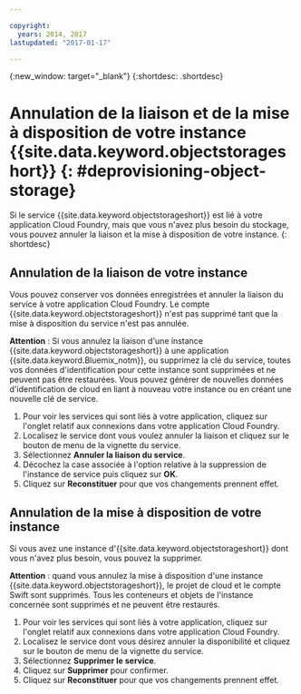 ```yaml
---

copyright:
  years: 2014, 2017
lastupdated: "2017-01-17"

---
```

{:new_window: target="_blank"}
{:shortdesc: .shortdesc}

# Annulation de la liaison et de la mise à disposition de votre instance {{site.data.keyword.objectstorageshort}} {: #deprovisioning-object-storage}

Si le service {{site.data.keyword.objectstorageshort}} est lié à votre application Cloud Foundry, mais que vous n'avez plus besoin du stockage,
vous pouvez annuler la liaison et la mise à disposition de votre instance.
{: shortdesc}


## Annulation de la liaison de votre instance

Vous pouvez conserver vos données enregistrées et annuler la liaison du service à votre application Cloud Foundry. Le compte
{{site.data.keyword.objectstorageshort}} n'est pas supprimé tant que la mise à disposition du service n'est pas annulée.

**Attention** : Si vous annulez la liaison d'une instance {{site.data.keyword.objectstorageshort}} à une application
{{site.data.keyword.Bluemix_notm}}, ou supprimez la clé du service, toutes vos données d'identification pour cette instance
sont supprimées et ne peuvent pas être restaurées. Vous pouvez générer de nouvelles données d'identification de cloud en liant à nouveau votre
instance ou en créant une nouvelle clé de service.

1. Pour voir les services qui sont liés à votre application, cliquez sur l'onglet relatif aux connexions dans votre application Cloud Foundry.
2. Localisez le service dont vous voulez annuler la liaison et cliquez sur le bouton de menu de la vignette du service.
3. Sélectionnez **Annuler la liaison du service**.
4. Décochez la case associée à l'option relative à la suppression de l'instance de service puis cliquez sur **OK**.
5. Cliquez sur **Reconstituer** pour que vos changements prennent effet.



## Annulation de la mise à disposition de votre instance

Si vous avez une instance d'{{site.data.keyword.objectstorageshort}} dont vous n'avez plus besoin, vous pouvez la supprimer.

**Attention** : quand vous annulez la mise à disposition d'une instance {{site.data.keyword.objectstorageshort}}, le projet de cloud et le compte Swift sont supprimés. Tous les conteneurs et objets de l'instance concernée sont supprimés et ne peuvent être restaurés.

1. Pour voir les services qui sont liés à votre application, cliquez sur l'onglet relatif aux connexions dans votre application Cloud Foundry.
2. Localisez le service dont vous désirez annuler la disponibilité et cliquez sur le bouton de menu de la vignette du service.
3. Sélectionnez **Supprimer le service**.
4. Cliquez sur **Supprimer** pour confirmer.
5. Cliquez sur **Reconstituer** pour que vos changements prennent effet.
